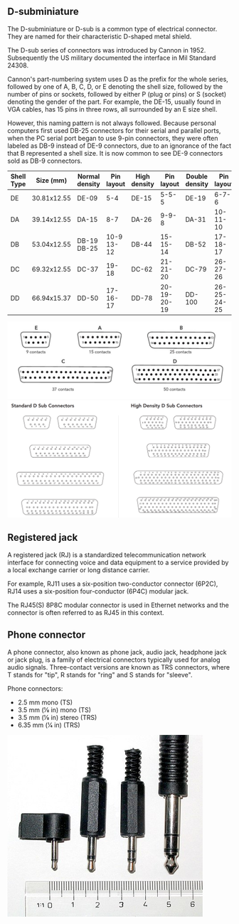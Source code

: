 ## D-subminiature

The D-subminiature or D-sub is a common type of electrical connector. They are named for their characteristic D-shaped metal shield.

The D-sub series of connectors was introduced by Cannon in 1952. Subsequently the US military documented the interface in Mil Standard 24308.

Cannon's part-numbering system uses D as the prefix for the whole series, followed by one of A, B, C, D, or E denoting the shell size, followed by the number of pins or sockets, followed by either P (plug or pins) or S (socket) denoting the gender of the part. For example, the DE-15, usually found in VGA cables, has 15 pins in three rows, all surrounded by an E size shell.

However, this naming pattern is not always followed. Because personal computers first used DB-25 connectors for their serial and parallel ports, when the PC serial port began to use 9-pin connectors, they were often labeled as DB-9 instead of DE-9 connectors, due to an ignorance of the fact that B represented a shell size. It is now common to see DE-9 connectors sold as DB-9 connectors.

| Shell Type | Size \(mm\)     | Normal density   | Pin layout      | High density | Pin layout     | Double density | Pin layout     |
|------------|----------------|------------------|-----------------|--------------|----------------|----------------|----------------|
| DE         | 30\.81x12\.55  | DE\-09           | 5\-4            | DE\-15       | 5\-5\-5        | DE\-19         | 6\-7\-6        |
| DA         | 39\.14x12\.55  | DA\-15           | 8\-7            | DA\-26       | 9\-9\-8        | DA\-31         | 10\-11\-10     |
| DB         | 53\.04x12\.55  | DB\-19<br>DB\-25 | 10\-9<br>13\-12 | DB\-44       | 15\-15\-14     | DB\-52         | 17\-18\-17     |
| DC         | 69\.32x12\.55  | DC\-37           | 19\-18          | DC\-62       | 21\-21\-20     | DC\-79         | 26\-27\-26     |
| DD         | 66\.94x15\.37 | DD\-50           | 17\-16\-17      | DD\-78       | 20\-19\-20\-19 | DD\-100        | 26\-25\-24\-25 |

![Pin Number](images/D-sub-connector.jpg)
![Pin Number](images/D-sub-connector.png)

## Registered jack

A registered jack (RJ) is a standardized telecommunication network interface for connecting voice and data equipment to a service provided by a local exchange carrier or long distance carrier.

For example, RJ11 uses a six-position two-conductor connector (6P2C), RJ14 uses a six-position four-conductor (6P4C) modular jack.

The RJ45(S) 8P8C modular connector is used in Ethernet networks and the connector is often referred to as RJ45 in this context.

## Phone connector

A phone connector, also known as phone jack, audio jack, headphone jack or jack plug, is a family of electrical connectors typically used for analog audio signals. Three-contact versions are known as TRS connectors, where T stands for "tip", R stands for "ring" and S stands for "sleeve".

Phone connectors:
- 2.5 mm mono (TS)
- 3.5 mm (​1⁄8 in) mono (TS)
- 3.5 mm (​1⁄8 in) stereo (TRS)
- 6.35 mm (​1⁄4 in) (TRS)

![](images/Photo-audiojacks.jpg)